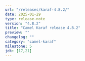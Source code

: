 ```yaml
---
url: "/releases/karaf-4.8.2/"
date: 2025-01-29
type: release-note
version: "4.8.2"
title: "Camel Karaf release 4.8.2"
preview: ""
changelog: ""
category: "camel-karaf"
milestone: 5
jdk: [17,21]
---
```

